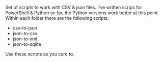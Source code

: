 Set of scripts to work with CSV & json files. I've written scrips for PowerShell & Python so far, the Python versions work better at this point. Within each folder there are the following scripts.

 - csv-to-json
 - json-to-csv
 - json-to-xml
 - json-to-sqlite

Use these scripts as you care to.